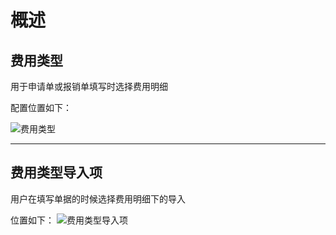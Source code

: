 # 概述

## 费用类型
用于申请单或报销单填写时选择费用明细

配置位置如下：

![费用类型](/feetype/images/feetype.png)     

---------------

## 费用类型导入项
用户在填写单据的时候选择费用明细下的导入

位置如下：
![费用类型导入项](/feetype/images/default-feetypes-import1.png)













